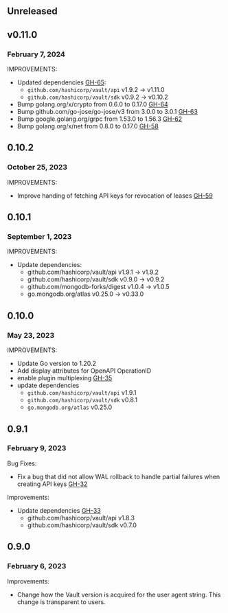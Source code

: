 ## Unreleased

## v0.11.0
### February 7, 2024
IMPROVEMENTS:
* Updated dependencies [GH-65](https://github.com/hashicorp/vault-plugin-secrets-mongodbatlas/pull/65):
   * `github.com/hashicorp/vault/api` v1.9.2 -> v1.11.0
   * `github.com/hashicorp/vault/sdk` v0.9.2 -> v0.10.2
* Bump golang.org/x/crypto from 0.6.0 to 0.17.0 [GH-64](https://github.com/hashicorp/vault-plugin-secrets-mongodbatlas/pull/64)
* Bump github.com/go-jose/go-jose/v3 from 3.0.0 to 3.0.1 [GH-63](https://github.com/hashicorp/vault-plugin-secrets-mongodbatlas/pull/63)
* Bump google.golang.org/grpc from 1.53.0 to 1.56.3 [GH-62](https://github.com/hashicorp/vault-plugin-secrets-mongodbatlas/pull/62)
* Bump golang.org/x/net from 0.8.0 to 0.17.0 [GH-58](https://github.com/hashicorp/vault-plugin-secrets-mongodbatlas/pull/58)

## 0.10.2
### October 25, 2023

IMPROVEMENTS:
* Improve handing of fetching API keys for revocation of leases [GH-59](https://github.com/hashicorp/vault-plugin-secrets-mongodbatlas/pull/59)

## 0.10.1
### September 1, 2023

IMPROVEMENTS:
* Update dependencies:
  * github.com/hashicorp/vault/api v1.9.1 -> v1.9.2
  * github.com/hashicorp/vault/sdk v0.9.0 -> v0.9.2
  * github.com/mongodb-forks/digest v1.0.4 -> v1.0.5
  * go.mongodb.org/atlas v0.25.0 -> v0.33.0

## 0.10.0
### May 23, 2023

IMPROVEMENTS:
* Update Go version to 1.20.2
* Add display attributes for OpenAPI OperationID
* enable plugin multiplexing [GH-35](https://github.com/hashicorp/vault-plugin-secrets-mongodbatlas/pull/35)
* update dependencies
  * `github.com/hashicorp/vault/api` v1.9.1
  * `github.com/hashicorp/vault/sdk` v0.8.1
  * `go.mongodb.org/atlas` v0.25.0

## 0.9.1
### February 9, 2023

Bug Fixes:
* Fix a bug that did not allow WAL rollback to handle partial failures when
  creating API keys [GH-32](https://github.com/hashicorp/vault-plugin-secrets-mongodbatlas/pull/32)

Improvements:
* Update dependencies [GH-33](https://github.com/hashicorp/vault-plugin-secrets-mongodbatlas/pull/33)
  * github.com/hashicorp/vault/api v1.8.3
  * github.com/hashicorp/vault/sdk v0.7.0

## 0.9.0
### February 6, 2023

Improvements:
* Change how the Vault version is acquired for the user agent string. This
  change is transparent to users.
